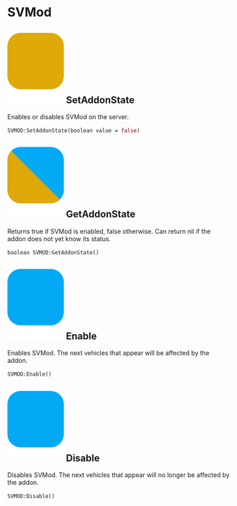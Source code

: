 # SVMod

## ![](../.gitbook/assets/client.svg) SetAddonState

Enables or disables SVMod on the server.

```graphql
SVMOD:SetAddonState(boolean value = false)
```

## ![](../.gitbook/assets/shared.svg) GetAddonState

Returns true if SVMod is enabled, false otherwise. Can return nil if the addon does not yet know its status.

```graphql
boolean SVMOD:GetAddonState()
```

## ![](../.gitbook/assets/server.svg) Enable

Enables SVMod. The next vehicles that appear will be affected by the addon.

```graphql
SVMOD:Enable()
```

## ![](../.gitbook/assets/server.svg) Disable

Disables SVMod. The next vehicles that appear will no longer be affected by the addon.

```graphql
SVMOD:Disable()
```

